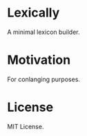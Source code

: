 # Lexically
A minimal lexicon builder.

# Motivation
For conlanging purposes.

# License
MIT License.
